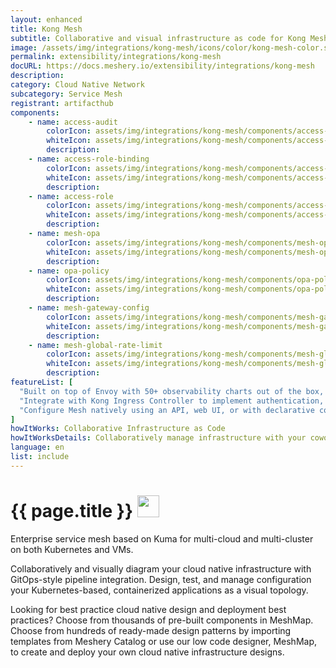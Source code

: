 ```yaml
---
layout: enhanced
title: Kong Mesh
subtitle: Collaborative and visual infrastructure as code for Kong Mesh
image: /assets/img/integrations/kong-mesh/icons/color/kong-mesh-color.svg
permalink: extensibility/integrations/kong-mesh
docURL: https://docs.meshery.io/extensibility/integrations/kong-mesh
description: 
category: Cloud Native Network
subcategory: Service Mesh
registrant: artifacthub
components: 
	- name: access-audit
		colorIcon: assets/img/integrations/kong-mesh/components/access-audit/icons/color/access-audit-color.svg
		whiteIcon: assets/img/integrations/kong-mesh/components/access-audit/icons/white/access-audit-white.svg
		description: 
	- name: access-role-binding
		colorIcon: assets/img/integrations/kong-mesh/components/access-role-binding/icons/color/access-role-binding-color.svg
		whiteIcon: assets/img/integrations/kong-mesh/components/access-role-binding/icons/white/access-role-binding-white.svg
		description: 
	- name: access-role
		colorIcon: assets/img/integrations/kong-mesh/components/access-role/icons/color/access-role-color.svg
		whiteIcon: assets/img/integrations/kong-mesh/components/access-role/icons/white/access-role-white.svg
		description: 
	- name: mesh-opa
		colorIcon: assets/img/integrations/kong-mesh/components/mesh-opa/icons/color/mesh-opa-color.svg
		whiteIcon: assets/img/integrations/kong-mesh/components/mesh-opa/icons/white/mesh-opa-white.svg
		description: 
	- name: opa-policy
		colorIcon: assets/img/integrations/kong-mesh/components/opa-policy/icons/color/opa-policy-color.svg
		whiteIcon: assets/img/integrations/kong-mesh/components/opa-policy/icons/white/opa-policy-white.svg
		description: 
	- name: mesh-gateway-config
		colorIcon: assets/img/integrations/kong-mesh/components/mesh-gateway-config/icons/color/mesh-gateway-config-color.svg
		whiteIcon: assets/img/integrations/kong-mesh/components/mesh-gateway-config/icons/white/mesh-gateway-config-white.svg
		description: 
	- name: mesh-global-rate-limit
		colorIcon: assets/img/integrations/kong-mesh/components/mesh-global-rate-limit/icons/color/mesh-global-rate-limit-color.svg
		whiteIcon: assets/img/integrations/kong-mesh/components/mesh-global-rate-limit/icons/white/mesh-global-rate-limit-white.svg
		description: 
featureList: [
  "Built on top of Envoy with 50+ observability charts out of the box, you can collect metrics, traces and logs of all L4-L7 traffic.",
  "Integrate with Kong Ingress Controller to implement authentication, transformations, and other functionalities across Kubernetes clusters with zero downtime.",
  "Configure Mesh natively using an API, web UI, or with declarative configuration to manage updates via your CI/CD pipelines."
]
howItWorks: Collaborative Infrastructure as Code
howItWorksDetails: Collaboratively manage infrastructure with your coworkers synchronously sharing the same designs.
language: en
list: include
---
```

<h1>{{ page.title }} <img src="{{ page.image }}" style="width: 35px; height: 35px;" /></h1>

<p>
Enterprise service mesh based on Kuma for multi-cloud and multi-cluster on both Kubernetes and VMs.
</p>
<p>
    Collaboratively and visually diagram your cloud native infrastructure with GitOps-style pipeline integration. Design, test, and manage configuration your Kubernetes-based, containerized applications as a visual topology.
</p>
<p>
    Looking for best practice cloud native design and deployment best practices? Choose from thousands of pre-built components in MeshMap. Choose from hundreds of ready-made design patterns by importing templates from Meshery Catalog or use our low code designer, MeshMap, to create and deploy your own cloud native infrastructure designs.
</p>
